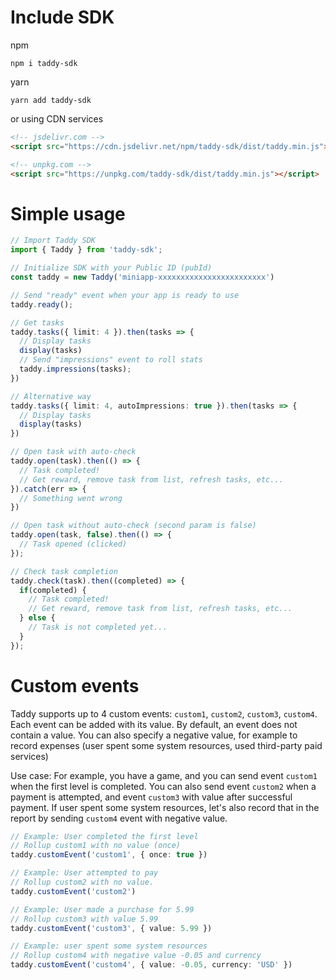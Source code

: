 Include SDK
===========
npm
```shell
npm i taddy-sdk
```
yarn
```shell
yarn add taddy-sdk
```
or using CDN services
```html
<!-- jsdelivr.com -->
<script src="https://cdn.jsdelivr.net/npm/taddy-sdk/dist/taddy.min.js"></script>

<!-- unpkg.com -->
<script src="https://unpkg.com/taddy-sdk/dist/taddy.min.js"></script>
```

Simple usage
============
```ts
// Import Taddy SDK
import { Taddy } from 'taddy-sdk';

// Initialize SDK with your Public ID (pubId)
const taddy = new Taddy('miniapp-xxxxxxxxxxxxxxxxxxxxxxxx')

// Send "ready" event when your app is ready to use
taddy.ready();

// Get tasks
taddy.tasks({ limit: 4 }).then(tasks => {
  // Display tasks
  display(tasks)
  // Send "impressions" event to roll stats
  taddy.impressions(tasks);
})

// Alternative way
taddy.tasks({ limit: 4, autoImpressions: true }).then(tasks => {
  // Display tasks
  display(tasks)
})

// Open task with auto-check
taddy.open(task).then(() => {
  // Task completed! 
  // Get reward, remove task from list, refresh tasks, etc...
}).catch(err => {
  // Something went wrong
})

// Open task without auto-check (second param is false)
taddy.open(task, false).then(() => {
  // Task opened (clicked)
});

// Check task completion
taddy.check(task).then((completed) => {
  if(completed) {
    // Task completed! 
    // Get reward, remove task from list, refresh tasks, etc...
  } else {
    // Task is not completed yet...
  }
});

```

Custom events
=============
Taddy supports up to 4 custom events: `custom1`, `custom2`, `custom3`, `custom4`.
Each event can be added with its value. By default, an event does not contain a value.
You can also specify a negative value, for example to record expenses (user spent some system resources, used third-party paid services)

Use case: For example, you have a game, and you can send event `custom1` when the first level is completed. 
You can also send event `custom2` when a payment is attempted, and event `custom3` with value after successful payment.
If user spent some system resources, let's also record that in the report by sending `custom4` event with negative value.

```ts
// Example: User completed the first level
// Rollup custom1 with no value (once)
taddy.customEvent('custom1', { once: true })

// Example: User attempted to pay
// Rollup custom2 with no value. 
taddy.customEvent('custom2')

// Example: User made a purchase for 5.99
// Rollup custom3 with value 5.99
taddy.customEvent('custom3', { value: 5.99 })

// Example: user spent some system resources
// Rollup custom4 with negative value -0.05 and currency
taddy.customEvent('custom4', { value: -0.05, currency: 'USD' })
```